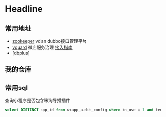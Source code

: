 # Headline

## 常用地址

* [zookeeper](http://admin.dubbo.daily.vdian.net/) vdian dubbo接口管理平台
* [vguard](http://vguard.vdian.net/) 微店服务治理 [接入指南](http://vguard.daily.vdian.net/middleware/vguard-doc/docs/AppJoin/JoinSteps.html)
* [dbplus]


## 我的仓库


## 常用sql

查询小程序是否包含咪淘导播插件 

```sql
select DISTINCT app_id from wxapp_audit_config where in_use = 1 and template_id >416 and template_id != 420 and config like "%wdlive-plugin%"  limit 100;
```